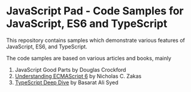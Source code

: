 # JavaScript Pad - Code Samples for JavaScript, ES6 and TypeScript

This  repository contains samples which demonstrate various features of JavaScript, ES6, and TypeScript.

The code samples are based on various articles and books, mainly

 1. JavaScript Good Parts by Douglas Crockford
 2. [Understanding ECMAScript 6](https://leanpub.com/understandinges6/read) by Nicholas C. Zakas
 3. [TypeScript Deep Dive](https://basarat.gitbooks.io/typescript/) by Basarat Ali Syed